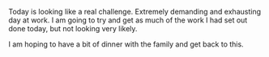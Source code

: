 Today is looking like a real challenge. Extremely demanding and exhausting day at work. I am going to try and get as much of the work I had set out done today, but not looking very likely.

I am hoping to have a bit of dinner with the family and get back to this.

